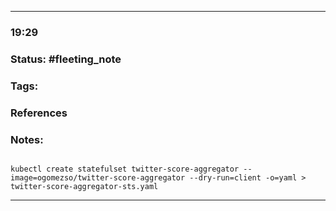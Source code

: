 --- 
### 19:29

### Status: #fleeting_note
### Tags:
### References

### Notes:


~~~

kubectl create statefulset twitter-score-aggregator --image=ogomezso/twitter-score-aggregator --dry-run=client -o=yaml > twitter-score-aggregator-sts.yaml

~~~
---